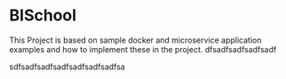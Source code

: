 # BISchool

This Project is based on sample docker and microservice application examples and how to implement these in the project.
dfsadfsadfsadfsadf

sdfsadfsadfsadfsadfsadfsadfsa
